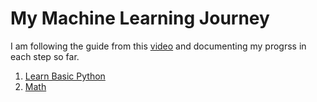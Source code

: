 # My Machine Learning Journey

I am following the guide from this [video](https://www.youtube.com/watch?v=_xIwjmCH6D4) and documenting my progrss in each step so far. 

1. [Learn Basic Python](python.md)
2. [Math](math.md)
